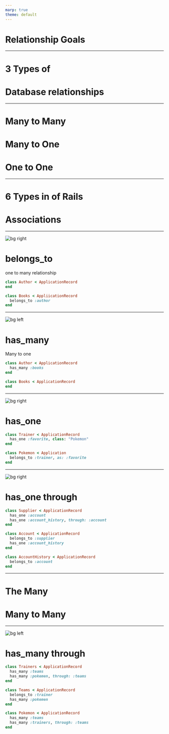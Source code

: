 ```yaml
---
marp: true
theme: default
---
```

# Relationship Goals

---
# 3 Types of 
# Database relationships

---
# Many to Many
# Many to One
# One to One

---
# 6 Types in of Rails
# Associations

---
![bg right](https://www.fillmurray.com/g/155/300)
# belongs_to

one to many relationship

```ruby
class Author < ApplicationRecord
end

class Books < AppliicationRecord
  belongs_to :author
end
```

---
![bg left](https://www.fillmurray.com/g/155/300)

# has_many
Many to one

```ruby
class Author < ApplicationRecord
  has_many :books
end

class Books < ApplicationRecord
end
```

---
![bg right](https://www.fillmurray.com/g/155/300)

# has_one

```ruby
class Trainer < ApplicationRecord
  has_one :favorite, class: "Pokemon"
end

class Pokemon < Application
  belongs_to :trainer, as: :favorite
end
```
---
![bg right](https://www.fillmurray.com/g/155/300)

# has_one through

```ruby
class Supplier < ApplicationRecord
  has_one :account
  has_one :account_history, through: :account
end

class Account < ApplicationRecord
  belongs_to :supplier
  has_one :account_history
end

class AccountHistory < ApplicationRecord
  belongs_to :account
end
```

---
# The Many
# Many to Many

---
![bg left](https://www.fillmurray.com/g/155/300)

# has_many through

```ruby
class Trainers < ApplicationRecord
  has_many :teams
  has_many :pokemen, through: :teams
end

class Teams < ApplicationRecord
  belongs_to :trainer
  has_many :pokemen
end

class Pokemon < ApplicationRecord
  has_many :teams
  has_many :trainers, through: :teams
end
```
